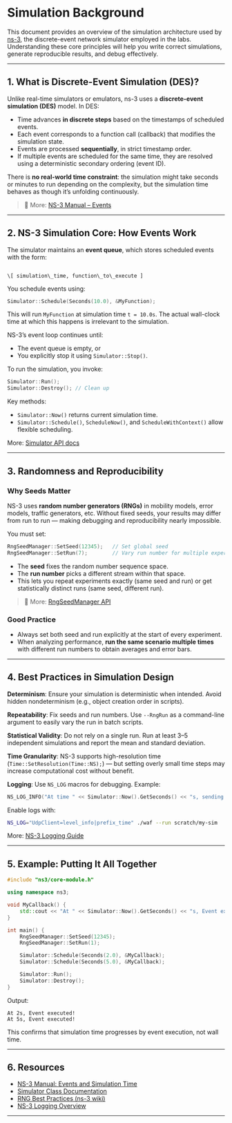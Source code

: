 
# Simulation Background

This document provides an overview of the simulation architecture used by [ns-3](https://www.nsnam.org/), the discrete-event network simulator employed in the labs. Understanding these core principles will help you write correct simulations, generate reproducible results, and debug effectively.

---

## 1. What is Discrete-Event Simulation (DES)?

Unlike real-time simulators or emulators, ns-3 uses a **discrete-event simulation (DES)** model. In DES:

- Time advances **in discrete steps** based on the timestamps of scheduled events.
- Each event corresponds to a function call (callback) that modifies the simulation state.
- Events are processed **sequentially**, in strict timestamp order.
- If multiple events are scheduled for the same time, they are resolved using a deterministic secondary ordering (event ID).

There is **no real-world time constraint**: the simulation might take seconds or minutes to run depending on the complexity, but the simulation time behaves as though it’s unfolding continuously.

> 🔎 More: [NS-3 Manual – Events](https://www.nsnam.org/docs/manual/html/events.html)

---

## 2. NS-3 Simulation Core: How Events Work

The simulator maintains an **event queue**, which stores scheduled events with the form:

```

\[ simulation\_time, function\_to\_execute ]

````

You schedule events using:

```cpp
Simulator::Schedule(Seconds(10.0), &MyFunction);
````

This will run `MyFunction` at simulation time `t = 10.0s`. The actual wall-clock time at which this happens is irrelevant to the simulation.

NS-3’s event loop continues until:

* The event queue is empty, or
* You explicitly stop it using `Simulator::Stop()`.

To run the simulation, you invoke:

```cpp
Simulator::Run();
Simulator::Destroy(); // Clean up
```

Key methods:

* `Simulator::Now()` returns current simulation time.
* `Simulator::Schedule()`, `ScheduleNow()`, and `ScheduleWithContext()` allow flexible scheduling.

More: [Simulator API docs](https://www.nsnam.org/doxygen/classns3_1_1_simulator.html)

---

## 3. Randomness and Reproducibility

### Why Seeds Matter

NS-3 uses **random number generators (RNGs)** in mobility models, error models, traffic generators, etc. Without fixed seeds, your results may differ from run to run — making debugging and reproducibility nearly impossible.

You must set:

```cpp
RngSeedManager::SetSeed(12345);   // Set global seed
RngSeedManager::SetRun(7);        // Vary run number for multiple experiments
```

* The **seed** fixes the random number sequence space.
* The **run number** picks a different stream within that space.
* This lets you repeat experiments exactly (same seed and run) or get statistically distinct runs (same seed, different run).

> 🔎 More: [RngSeedManager API](https://www.nsnam.org/doxygen/classns3_1_1_rng_seed_manager.html)

### Good Practice

* Always set both seed and run explicitly at the start of every experiment.
* When analyzing performance, **run the same scenario multiple times** with different run numbers to obtain averages and error bars.

---

## 4. Best Practices in Simulation Design

**Determinism**: Ensure your simulation is deterministic when intended. Avoid hidden nondeterminism (e.g., object creation order in scripts).

**Repeatability**: Fix seeds and run numbers. Use `--RngRun` as a command-line argument to easily vary the run in batch scripts.

**Statistical Validity**: Do not rely on a single run. Run at least 3–5 independent simulations and report the mean and standard deviation.

**Time Granularity**: NS-3 supports high-resolution time (`Time::SetResolution(Time::NS);`) — but setting overly small time steps may increase computational cost without benefit.

**Logging**: Use `NS_LOG` macros for debugging. Example:

```cpp
NS_LOG_INFO("At time " << Simulator::Now().GetSeconds() << "s, sending packet.");
```

Enable logs with:

```sh
NS_LOG="UdpClient=level_info|prefix_time" ./waf --run scratch/my-sim
```

More: [NS-3 Logging Guide](https://www.nsnam.org/docs/tutorial/html/getting-started.html#using-the-ns-3-logging-environment)

---

## 5. Example: Putting It All Together

```cpp
#include "ns3/core-module.h"

using namespace ns3;

void MyCallback() {
    std::cout << "At " << Simulator::Now().GetSeconds() << "s, Event executed!" << std::endl;
}

int main() {
    RngSeedManager::SetSeed(12345);
    RngSeedManager::SetRun(1);

    Simulator::Schedule(Seconds(2.0), &MyCallback);
    Simulator::Schedule(Seconds(5.0), &MyCallback);

    Simulator::Run();
    Simulator::Destroy();
}
```

Output:

```
At 2s, Event executed!
At 5s, Event executed!
```

This confirms that simulation time progresses by event execution, not wall time.

---

## 6. Resources

* [NS-3 Manual: Events and Simulation Time](https://www.nsnam.org/docs/manual/html/events.html)
* [Simulator Class Documentation](https://www.nsnam.org/doxygen/classns3_1_1_simulator.html)
* [RNG Best Practices (ns-3 wiki)](https://www.nsnam.org/wiki/Random_Variables)
* [NS-3 Logging Overview](https://www.nsnam.org/docs/tutorial/html/getting-started.html#using-the-ns-3-logging-environment)

---